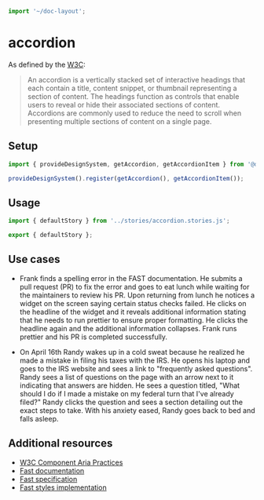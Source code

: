 ```js script
import '~/doc-layout';
```

# accordion

As defined by the [W3C](https://w3c.github.io/aria-practices/#accordion):

> An accordion is a vertically stacked set of interactive headings that each contain a title, content snippet, or thumbnail representing a section of content. The headings function as controls that enable users to reveal or hide their associated sections of content. Accordions are commonly used to reduce the need to scroll when presenting multiple sections of content on a single page.

## Setup

```ts
import { provideDesignSystem, getAccordion, getAccordionItem } from '@divriots/starter-furious';

provideDesignSystem().register(getAccordion(), getAccordionItem());
```

## Usage

```js preview-story
import { defaultStory } from '../stories/accordion.stories.js';

export { defaultStory };
```

## Use cases

- Frank finds a spelling error in the FAST documentation. He submits a pull request (PR) to fix the error and goes to eat lunch while waiting for the maintainers to review his PR. Upon returning from lunch he notices a widget on the screen saying certain status checks failed. He clicks on the headline of the widget and it reveals additional information stating that he needs to run prettier to ensure proper formatting. He clicks the headline again and the additional information collapses. Frank runs prettier and his PR is completed successfully.

- On April 16th Randy wakes up in a cold sweat because he realized he made a mistake in filing his taxes with the IRS. He opens his laptop and goes to the IRS website and sees a link to "frequently asked questions". Randy sees a list of questions on the page with an arrow next to it indicating that answers are hidden. He sees a question titled, "What should I do if I made a mistake on my federal turn that I've already filed?" Randy clicks the question and sees a section detailing out the exact steps to take. With his anxiety eased, Randy goes back to bed and falls asleep.

## Additional resources

- [W3C Component Aria Practices](https://w3c.github.io/aria-practices/#accordion)
- [Fast documentation](https://github.com/microsoft/fast/blob/master/packages/web-components/fast-foundation/src/accordion/README.md)
- [Fast specification](https://github.com/microsoft/fast/blob/master/packages/web-components/fast-foundation/src/accordion/accordion.spec.md)
- [Fast styles implementation](https://github.com/microsoft/fast/blob/master/packages/web-components/fast-components/src/accordion/accordion.styles.ts)
